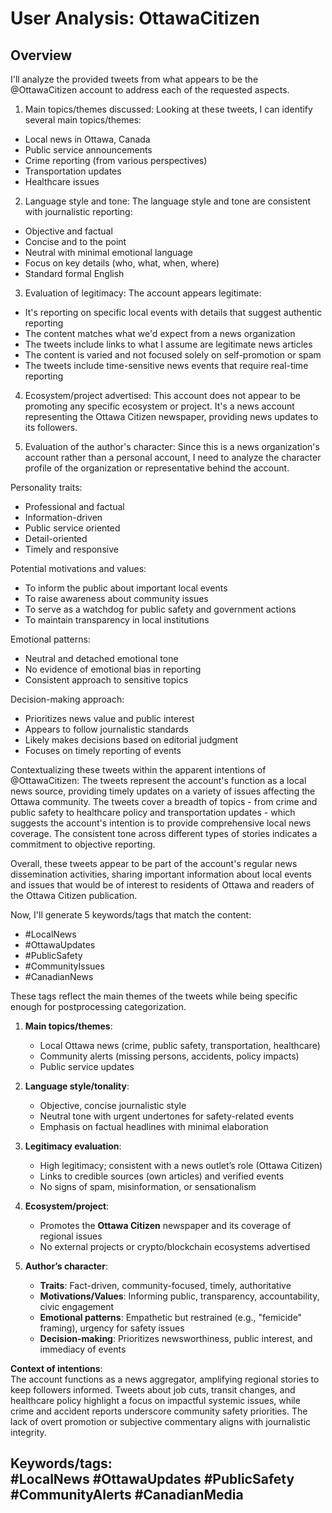 # User Analysis: OttawaCitizen

## Overview

<think>
I'll analyze the provided tweets from what appears to be the @OttawaCitizen account to address each of the requested aspects.

1. Main topics/themes discussed:
Looking at these tweets, I can identify several main topics/themes:
- Local news in Ottawa, Canada
- Public service announcements
- Crime reporting (from various perspectives)
- Transportation updates
- Healthcare issues

2. Language style and tone:
The language style and tone are consistent with journalistic reporting:
- Objective and factual
- Concise and to the point
- Neutral with minimal emotional language
- Focus on key details (who, what, when, where)
- Standard formal English

3. Evaluation of legitimacy:
The account appears legitimate:
- It's reporting on specific local events with details that suggest authentic reporting
- The content matches what we'd expect from a news organization
- The tweets include links to what I assume are legitimate news articles
- The content is varied and not focused solely on self-promotion or spam
- The tweets include time-sensitive news events that require real-time reporting

4. Ecosystem/project advertised:
This account does not appear to be promoting any specific ecosystem or project. It's a news account representing the Ottawa Citizen newspaper, providing news updates to its followers.

5. Evaluation of the author's character:
Since this is a news organization's account rather than a personal account, I need to analyze the character profile of the organization or representative behind the account.

Personality traits:
- Professional and factual
- Information-driven
- Public service oriented
- Detail-oriented
- Timely and responsive

Potential motivations and values:
- To inform the public about important local events
- To raise awareness about community issues
- To serve as a watchdog for public safety and government actions
- To maintain transparency in local institutions

Emotional patterns:
- Neutral and detached emotional tone
- No evidence of emotional bias in reporting
- Consistent approach to sensitive topics

Decision-making approach:
- Prioritizes news value and public interest
- Appears to follow journalistic standards
- Likely makes decisions based on editorial judgment
- Focuses on timely reporting of events

Contextualizing these tweets within the apparent intentions of @OttawaCitizen:
The tweets represent the account's function as a local news source, providing timely updates on a variety of issues affecting the Ottawa community. The tweets cover a breadth of topics - from crime and public safety to healthcare policy and transportation updates - which suggests the account's intention is to provide comprehensive local news coverage. The consistent tone across different types of stories indicates a commitment to objective reporting.

Overall, these tweets appear to be part of the account's regular news dissemination activities, sharing important information about local events and issues that would be of interest to residents of Ottawa and readers of the Ottawa Citizen publication.

Now, I'll generate 5 keywords/tags that match the content:
- #LocalNews
- #OttawaUpdates
- #PublicSafety
- #CommunityIssues
- #CanadianNews

These tags reflect the main themes of the tweets while being specific enough for postprocessing categorization.
</think>

1. **Main topics/themes**:  
   - Local Ottawa news (crime, public safety, transportation, healthcare)  
   - Community alerts (missing persons, accidents, policy impacts)  
   - Public service updates  

2. **Language style/tonality**:  
   - Objective, concise journalistic style  
   - Neutral tone with urgent undertones for safety-related events  
   - Emphasis on factual headlines with minimal elaboration  

3. **Legitimacy evaluation**:  
   - High legitimacy; consistent with a news outlet’s role (Ottawa Citizen)  
   - Links to credible sources (own articles) and verified events  
   - No signs of spam, misinformation, or sensationalism  

4. **Ecosystem/project**:  
   - Promotes the **Ottawa Citizen** newspaper and its coverage of regional issues  
   - No external projects or crypto/blockchain ecosystems advertised  

5. **Author’s character**:  
   - **Traits**: Fact-driven, community-focused, timely, authoritative  
   - **Motivations/Values**: Informing public, transparency, accountability, civic engagement  
   - **Emotional patterns**: Empathetic but restrained (e.g., "femicide" framing), urgency for safety issues  
   - **Decision-making**: Prioritizes newsworthiness, public interest, and immediacy of events  

**Context of intentions**:  
The account functions as a news aggregator, amplifying regional stories to keep followers informed. Tweets about job cuts, transit changes, and healthcare policy highlight a focus on impactful systemic issues, while crime and accident reports underscore community safety priorities. The lack of overt promotion or subjective commentary aligns with journalistic integrity.  

**Keywords/tags**:  
#LocalNews #OttawaUpdates #PublicSafety #CommunityAlerts #CanadianMedia
---
